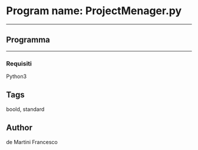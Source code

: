 # Program name: ProjectMenager.py
---

## Programma

_________

### Requisiti

Python3

## Tags

boold, standard

## Author

de Martini Francesco
